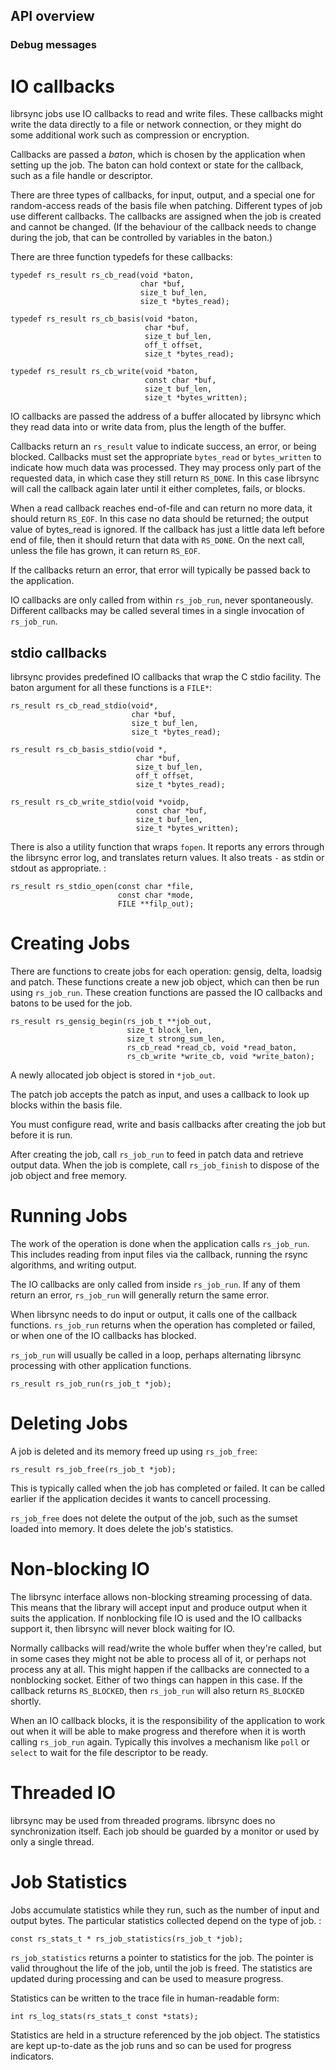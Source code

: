 
## API overview

### Debug messages

IO callbacks
============

librsync jobs use IO callbacks to read and write files. These callbacks
might write the data directly to a file or network connection, or they
might do some additional work such as compression or encryption.

Callbacks are passed a *baton*, which is chosen by the application when
setting up the job. The baton can hold context or state for the
callback, such as a file handle or descriptor.

There are three types of callbacks, for input, output, and a special one
for random-access reads of the basis file when patching. Different types
of job use different callbacks. The callbacks are assigned when the job
is created and cannot be changed. (If the behaviour of the callback
needs to change during the job, that can be controlled by variables in
the baton.)

There are three function typedefs for these callbacks:

    typedef rs_result rs_cb_read(void *baton,
                                 char *buf,
                                 size_t buf_len,
                                 size_t *bytes_read);

    typedef rs_result rs_cb_basis(void *baton,
                                  char *buf,
                                  size_t buf_len,
                                  off_t offset,
                                  size_t *bytes_read);

    typedef rs_result rs_cb_write(void *baton,
                                  const char *buf,
                                  size_t buf_len,
                                  size_t *bytes_written);

IO callbacks are passed the address of a buffer allocated by librsync
which they read data into or write data from, plus the length of the
buffer.

Callbacks return an `rs_result` value to indicate success, an error, or
being blocked. Callbacks must set the appropriate `bytes_read` or
`bytes_written` to indicate how much data was processed. They may
process only part of the requested data, in which case they still return
`RS_DONE`. In this case librsync will call the callback again later
until it either completes, fails, or blocks.

When a read callback reaches end-of-file and can return no more data, it
should return `RS_EOF`. In this case no data should be returned; the
output value of bytes\_read is ignored. If the callback has just a
little data left before end of file, then it should return that data
with `RS_DONE`. On the next call, unless the file has grown, it can
return `RS_EOF`.

If the callbacks return an error, that error will typically be passed
back to the application.

IO callbacks are only called from within `rs_job_run`, never
spontaneously. Different callbacks may be called several times in a
single invocation of `rs_job_run`.

stdio callbacks
---------------

librsync provides predefined IO callbacks that wrap the C stdio
facility. The baton argument for all these functions is a `FILE*`:

    rs_result rs_cb_read_stdio(void*,
                               char *buf,
                               size_t buf_len,
                               size_t *bytes_read);

    rs_result rs_cb_basis_stdio(void *,
                                char *buf,
                                size_t buf_len,
                                off_t offset,
                                size_t *bytes_read);

    rs_result rs_cb_write_stdio(void *voidp,
                                const char *buf,
                                size_t buf_len,
                                size_t *bytes_written);

There is also a utility function that wraps `fopen`. It reports any
errors through the librsync error log, and translates return values. It
also treats `-` as stdin or stdout as appropriate. :

    rs_result rs_stdio_open(const char *file,
                            const char *mode,
                            FILE **filp_out);

Creating Jobs
=============

There are functions to create jobs for each operation: gensig, delta,
loadsig and patch. These functions create a new job object, which can
then be run using `rs_job_run`. These creation functions are passed the
IO callbacks and batons to be used for the job.

    rs_result rs_gensig_begin(rs_job_t **job_out,
                              size_t block_len,
                              size_t strong_sum_len,
                              rs_cb_read *read_cb, void *read_baton,
                              rs_cb_write *write_cb, void *write_baton);

A newly allocated job object is stored in `*job_out`.

The patch job accepts the patch as input, and uses a callback to look up
blocks within the basis file.

You must configure read, write and basis callbacks after creating the
job but before it is run.

After creating the job, call `rs_job_run` to feed in patch data and
retrieve output data. When the job is complete, call `rs_job_finish` to
dispose of the job object and free memory.

Running Jobs
============

The work of the operation is done when the application calls
`rs_job_run`. This includes reading from input files via the callback,
running the rsync algorithms, and writing output.

The IO callbacks are only called from inside `rs_job_run`. If any of
them return an error, `rs_job_run` will generally return the same error.

When librsync needs to do input or output, it calls one of the callback
functions. `rs_job_run` returns when the operation has completed or
failed, or when one of the IO callbacks has blocked.

`rs_job_run` will usually be called in a loop, perhaps alternating
librsync processing with other application functions.

    rs_result rs_job_run(rs_job_t *job);

Deleting Jobs
=============

A job is deleted and its memory freed up using `rs_job_free`:

    rs_result rs_job_free(rs_job_t *job);

This is typically called when the job has completed or failed. It can be
called earlier if the application decides it wants to cancell
processing.

`rs_job_free` does not delete the output of the job, such as the sumset
loaded into memory. It does delete the job's statistics.

Non-blocking IO
===============

The librsync interface allows non-blocking streaming processing of data.
This means that the library will accept input and produce output when it
suits the application. If nonblocking file IO is used and the IO
callbacks support it, then librsync will never block waiting for IO.

Normally callbacks will read/write the whole buffer when they're called,
but in some cases they might not be able to process all of it, or
perhaps not process any at all. This might happen if the callbacks are
connected to a nonblocking socket. Either of two things can happen in
this case. If the callback returns `RS_BLOCKED`, then `rs_job_run` will
also return `RS_BLOCKED` shortly.

When an IO callback blocks, it is the responsibility of the application
to work out when it will be able to make progress and therefore when it
is worth calling `rs_job_run` again. Typically this involves a mechanism
like `poll` or `select` to wait for the file descriptor to be ready.

Threaded IO
===========

librsync may be used from threaded programs. librsync does no
synchronization itself. Each job should be guarded by a monitor or used
by only a single thread.

Job Statistics
==============

Jobs accumulate statistics while they run, such as the number of input
and output bytes. The particular statistics collected depend on the type
of job. :

    const rs_stats_t * rs_job_statistics(rs_job_t *job);

`rs_job_statistics` returns a pointer to statistics for the job. The
pointer is valid throughout the life of the job, until the job is freed.
The statistics are updated during processing and can be used to measure
progress.

Statistics can be written to the trace file in human-readable form:

    int rs_log_stats(rs_stats_t const *stats);

Statistics are held in a structure referenced by the job object. The
statistics are kept up-to-date as the job runs and so can be used for
progress indicators.
